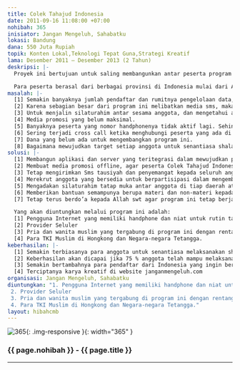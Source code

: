 ```yaml
---
title: Colek Tahajud Indonesia
date: 2011-09-16 11:08:00 +07:00
nohibah: 365
inisiator: Jangan Mengeluh, Sahabatku
lokasi: Bandung
dana: 550 Juta Rupiah
topik: Konten Lokal,Teknologi Tepat Guna,Strategi Kreatif
lama: Desember 2011 – Desember 2013 (2 Tahun)
deskripsi: |-
  Proyek ini bertujuan untuk saling membangunkan antar peserta program Colek Tahajud Indonesia dalam melaksanakan shalat tahajud dengan cara saling me-missed call. Program ini telah berjalan sejak Desember 2010 dengan jumlah pendaftar ratusan orang hingga September 2011.

  Para peserta berasal dari berbagai provinsi di Indonesia mulai dari Aceh hingga Merauke. Bahkan beberapa peserta berdomisili di luar negeri. Diantaranya adalah, Malaysia, Hongkong, Taiwan, Kazakshtan, dan Arab Saudi. Hongkong salah satu daerah luar negeri yang memiliki peserta Colek Tahajud Indonesia yang lebih banyak dari yang lain.
masalah: |-
  [1] Semakin banyaknya jumlah pendaftar dan rumitnya pengelolaan data, dibutuhkan aplikasi yang dapat mengatasi masalah tersebut.
  [2] Karena sebagian besar dari program ini melibatkan media sms, maka diperlukan aplikasi dan media yang terintegrasi dengan SMS Gateway.
  [3] Untuk menjalin silaturahim antar sesama anggota, dan mengetahui anggota lain yang di-missed call dan me-missed call, maka diperlukan aplikasi yang ada di point sebelumnya terintegrasi dengan Jejaring Sosial khusus komunitas Colek Tahajud Indonesia.
  [4] Media promosi yang belum maksimal.
  [5] Banyaknya peserta yang nomor handphonenya tidak aktif lagi. Sehingga perlu update data dari peserta tersebut.
  [6] Sering terjadi cross call ketika menghubungi peserta yang ada di luar Indonesia. Sehingga nomor yang dituju beralih ke orang lain yang tak dikenal. Maka dari itu, dibutuhkan Asisten CTI khusus untuk Negara tertentu.
  [7] Dana yang belum ada untuk mengembangkan program ini.
  [8] Bagaimana mewujudkan target setiap anggota untuk senantiasa shalat tahajud minimal seminggu sekali dan tidak bosan?
solusi: |-
  [1] Membangun aplikasi dan server yang teritegrasi dalam mewujudkan program Colek Tahajud Indonesia yang lebih efisien dan efektif.
  [2] Membuat media promosi offline, agar peserta Colek Tahajud Indonesia tidak hanya dari kalangan pengguna aktif Internet dan Facebook.
  [3] Tetap mengirimkan Sms tausiyah dan penyemangat kepada seluruh anggota.
  [4] Merekrut anggota yang bersedia untuk berpartisipasi dalam mengembangkan kreatifitas multimedia untuk website www.janganmengeluh.com
  [5] Mengadakan silaturahim tatap muka antar anggota di tiap daerah atau mengadakan seminar gratis tentang Dahsyatnya Shalat Tahajud di berbagai kota di Indonesia.
  [6] Memberikan bantuan semampunya berupa materi dan non-materi kepada anak yatim dan orang-orang yang membutuhkan bantuan.
  [7] Tetap terus berdo’a kepada Allah swt agar program ini tetap berjalan kedepannya sehingga dapat memberikan manfaat untuk masyarakat Indonesia.

  Yang akan diuntungkan melalui program ini adalah:
  [1] Pengguna Internet yang memiliki handphone dan niat untuk rutin tahajud.
  [2] Provider Seluler
  [3] Pria dan wanita muslim yang tergabung di program ini dengan rentang usia 17-27 Tahun penduduk Indonesia dengan berbagai Profesinya.
  [4] Para TKI Muslim di Hongkong dan Negara-negara Tetangga.
keberhasilan: |-
  [1] Semakin terbiasanya para anggota untuk senantiasa melaksanakan shalat tahajud dan membangunkan anggota yang lainnya.
  [2] Keberhasilan akan dicapai jika 75 % anggota telah mampu melaksanakan shalat tahajud dengan rutin minimal seminggu sekali.
  [3] Semakin bertambahnya para pendaftar dari Indonesia yang ingin bergabung di program Colek Tahajud Indonesia ini.
  [4] Terciptanya karya kreatif di website janganmengeluh.com
organisasi: Jangan Mengeluh, Sahabatku
diuntungkan: "1. Pengguna Internet yang memiliki handphone dan niat untuk rutin tahajud. 
 2. Provider Seluler
 3. Pria dan wanita muslim yang tergabung di program ini dengan rentang usia 17-27 Tahun penduduk Indonesia dengan berbagai Profesinya.
 4. Para TKI Muslim di Hongkong dan Negara-negara Tetangga."
layout: hibahcmb
---
```


![365](/static/img/hibahcmb/365.png){: .img-responsive }{: width="365" }

### {{ page.nohibah }} - {{ page.title }}

---
